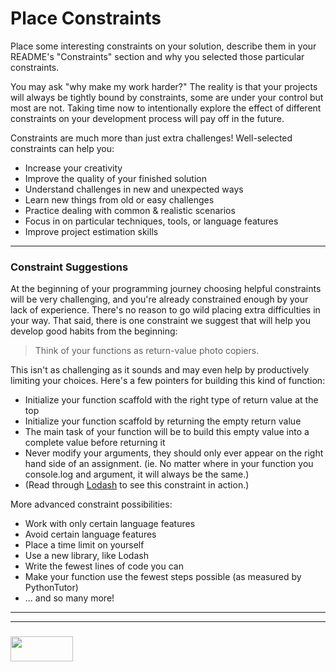 #  Place Constraints

Place some interesting constraints on your solution, describe them in your README's "Constraints" section and why you selected those particular constraints.  

You may ask "why make my work harder?"  The reality is that your projects will always be tightly bound by constraints, some are under your control but most are not.  Taking time now to intentionally explore the effect of different constraints on your development process will pay off in the future.  

Constraints are much more than just extra challenges!  Well-selected constraints can help you: 
* Increase your creativity
* Improve the quality of your finished solution
* Understand challenges in new and unexpected ways
* Learn new things from old or easy challenges
* Practice dealing with common & realistic scenarios
* Focus in on particular techniques, tools, or language features
* Improve project estimation skills

___

### Constraint Suggestions


At the beginning of your programming journey choosing helpful constraints will be very challenging, and you're already constrained enough by your lack of experience.  There's no reason to go wild placing extra difficulties in your way.  That said, there is one constraint we suggest that will help you develop good habits from the beginning:

> Think of your functions as return-value photo copiers.

This isn't as challenging as it sounds and may even help by productively limiting your choices.  Here's a few pointers for building this kind of function:
* Initialize your function scaffold with the right type of return value at the top
* Initialize your function scaffold by returning the empty return value
* The main task of your function will be to build this empty value into a complete value before returning it
* Never modify your arguments, they should only ever appear on the right hand side of an assignment.  (ie. No matter where in your function you console.log and argument, it will always be the same.)
* (Read through [Lodash](https://github.com/lodash/lodash) to see this constraint in action.)


More advanced constraint possibilities:
* Work with only certain language features
* Avoid certain language features
* Place a time limit on yourself
* Use a new library, like Lodash
* Write the fewest lines of code you can
* Make your function use the fewest steps possible (as measured by PythonTutor)
* ... and so many more!

___
___
### <a href="http://elewa.education/blog" target="_blank"><img src="https://user-images.githubusercontent.com/18554853/34921062-506450ae-f97d-11e7-875f-6feeb26ad72d.png" width="100" height="40"/></a>
